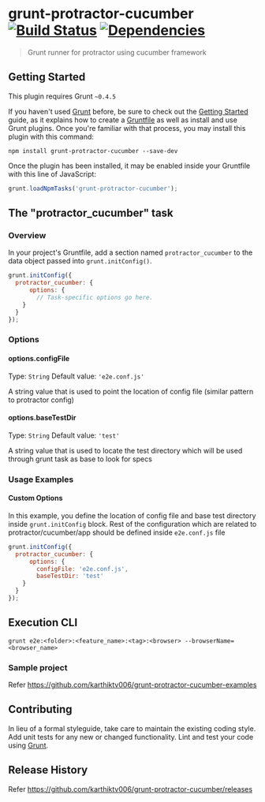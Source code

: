 # grunt-protractor-cucumber [![Build Status](https://travis-ci.org/karthiktv006/grunt-protractor-cucumber.svg?branch=master)](https://travis-ci.org/karthiktv006/grunt-protractor-cucumber) [![Dependencies](https://david-dm.org/karthiktv006/grunt-protractor-cucumber.svg)](https://david-dm.org/karthiktv006/grunt-protractor-cucumber)

> Grunt runner for protractor using cucumber framework

## Getting Started
This plugin requires Grunt `~0.4.5`

If you haven't used [Grunt](http://gruntjs.com/) before, be sure to check out the [Getting Started](http://gruntjs.com/getting-started) guide, as it explains how to create a [Gruntfile](http://gruntjs.com/sample-gruntfile) as well as install and use Grunt plugins. Once you're familiar with that process, you may install this plugin with this command:

```shell
npm install grunt-protractor-cucumber --save-dev
```

Once the plugin has been installed, it may be enabled inside your Gruntfile with this line of JavaScript:

```js
grunt.loadNpmTasks('grunt-protractor-cucumber');
```

## The "protractor_cucumber" task

### Overview
In your project's Gruntfile, add a section named `protractor_cucumber` to the data object passed into `grunt.initConfig()`.

```js
grunt.initConfig({
  protractor_cucumber: {
      options: {
        // Task-specific options go here.
    }
  }
});
```

### Options

#### options.configFile
Type: `String`
Default value: `'e2e.conf.js'`

A string value that is used to point the location of config file (similar pattern to protractor config)

#### options.baseTestDir
Type: `String`
Default value: `'test'`

A string value that is used to locate the test directory which will be used through grunt task as base to look for specs

### Usage Examples
#### Custom Options
In this example, you define the location of config file and base test directory inside `grunt.initConfig` block. Rest of the configuration which are related to protractor/cucumber/app should be defined inside `e2e.conf.js` file

```js
grunt.initConfig({
  protractor_cucumber: {
      options: {
        configFile: 'e2e.conf.js',
        baseTestDir: 'test'
    }
  }
});
```

## Execution CLI
`grunt e2e:<folder>:<feature_name>:<tag>:<browser> --browserName=<browser_name>`

### Sample project
Refer https://github.com/karthiktv006/grunt-protractor-cucumber-examples

## Contributing
In lieu of a formal styleguide, take care to maintain the existing coding style. Add unit tests for any new or changed functionality. Lint and test your code using [Grunt](http://gruntjs.com/).

## Release History
Refer https://github.com/karthiktv006/grunt-protractor-cucumber/releases
